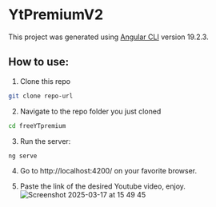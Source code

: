 # YtPremiumV2

This project was generated using [Angular CLI](https://github.com/angular/angular-cli) version 19.2.3.

## How to use:

1. Clone this repo
```bash
git clone repo-url
```

2. Navigate to the repo folder you just cloned

```bash
cd freeYTpremium
```

3. Run the server:

```bash
ng serve
```

4. Go to http://localhost:4200/ on your favorite browser.

5. Paste the link of the desired Youtube video, enjoy.
![Screenshot 2025-03-17 at 15 49 45](https://github.com/user-attachments/assets/9d76a4c1-6924-45fe-a3a5-1317f2bd2ab9)
